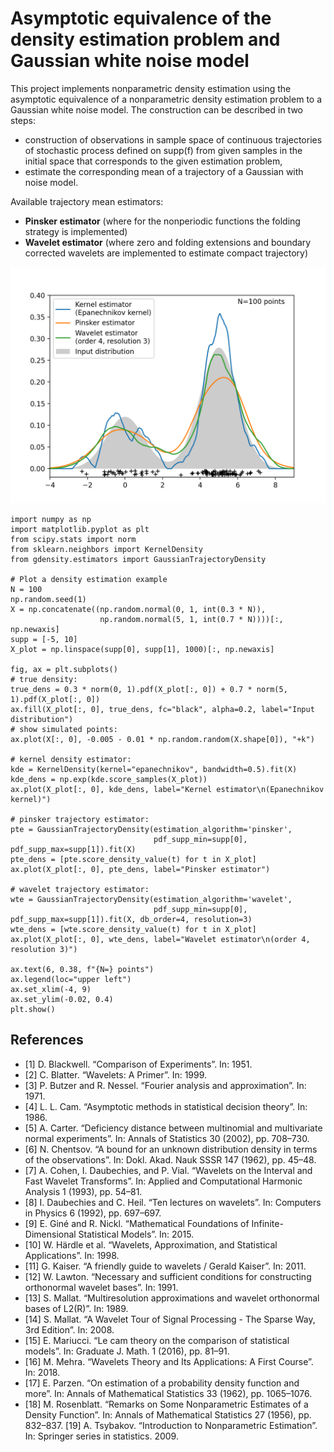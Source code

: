 # Asymptotic equivalence of the density estimation problem and Gaussian white noise model

This project implements nonparametric density estimation using the asymptotic equivalence of a nonparametric density estimation problem to a Gaussian white noise model. The construction can be described in two steps:
- construction of observations in sample space of continuous trajectories of stochastic process defined on supp(f) from given samples in the initial space that corresponds to the given estimation problem,
- estimate the corresponding mean of a trajectory of a Gaussian with noise model.

Available trajectory mean estimators:
- **Pinsker estimator** (where for the nonperiodic functions the folding strategy is implemented)
- **Wavelet estimator** (where zero and folding extensions and boundary corrected wavelets are implemented to estimate compact trajectory)

![alt text](https://github.com/artem-istranin/gdensity/blob/master/kernel_pinsker_wavelet_example.png)

```
import numpy as np
import matplotlib.pyplot as plt
from scipy.stats import norm
from sklearn.neighbors import KernelDensity
from gdensity.estimators import GaussianTrajectoryDensity

# Plot a density estimation example
N = 100
np.random.seed(1)
X = np.concatenate((np.random.normal(0, 1, int(0.3 * N)),
                    np.random.normal(5, 1, int(0.7 * N))))[:, np.newaxis]
supp = [-5, 10]
X_plot = np.linspace(supp[0], supp[1], 1000)[:, np.newaxis]

fig, ax = plt.subplots()
# true density:
true_dens = 0.3 * norm(0, 1).pdf(X_plot[:, 0]) + 0.7 * norm(5, 1).pdf(X_plot[:, 0])
ax.fill(X_plot[:, 0], true_dens, fc="black", alpha=0.2, label="Input distribution")
# show simulated points:
ax.plot(X[:, 0], -0.005 - 0.01 * np.random.random(X.shape[0]), "+k")

# kernel density estimator:
kde = KernelDensity(kernel="epanechnikov", bandwidth=0.5).fit(X)
kde_dens = np.exp(kde.score_samples(X_plot))
ax.plot(X_plot[:, 0], kde_dens, label="Kernel estimator\n(Epanechnikov kernel)")

# pinsker trajectory estimator:
pte = GaussianTrajectoryDensity(estimation_algorithm='pinsker',
                                pdf_supp_min=supp[0], pdf_supp_max=supp[1]).fit(X)
pte_dens = [pte.score_density_value(t) for t in X_plot]
ax.plot(X_plot[:, 0], pte_dens, label="Pinsker estimator")

# wavelet trajectory estimator:
wte = GaussianTrajectoryDensity(estimation_algorithm='wavelet',
                                pdf_supp_min=supp[0], pdf_supp_max=supp[1]).fit(X, db_order=4, resolution=3)
wte_dens = [wte.score_density_value(t) for t in X_plot]
ax.plot(X_plot[:, 0], wte_dens, label="Wavelet estimator\n(order 4, resolution 3)")

ax.text(6, 0.38, f"{N=} points")
ax.legend(loc="upper left")
ax.set_xlim(-4, 9)
ax.set_ylim(-0.02, 0.4)
plt.show()
```

## References
- [1] D. Blackwell. “Comparison of Experiments”. In: 1951.
- [2] C. Blatter. “Wavelets: A Primer”. In: 1999.
- [3] P. Butzer and R. Nessel. “Fourier analysis and approximation”. In: 1971.
- [4] L. L. Cam. “Asymptotic methods in statistical decision theory”. In: 1986.
- [5] A. Carter. “Deficiency distance between multinomial and multivariate normal experiments”. In: Annals of Statistics 30 (2002), pp. 708–730.
- [6] N. Chentsov. “A bound for an unknown distribution density in terms of the observations”. In: Dokl. Akad. Nauk SSSR 147 (1962), pp. 45–48.
- [7] A. Cohen, I. Daubechies, and P. Vial. “Wavelets on the Interval and Fast Wavelet Transforms”. In: Applied and Computational Harmonic Analysis 1 (1993), pp. 54–81.
- [8] I. Daubechies and C. Heil. “Ten lectures on wavelets”. In: Computers in Physics 6 (1992), pp. 697–697.
- [9] E. Giné and R. Nickl. “Mathematical Foundations of Infinite-Dimensional Statistical Models”. In: 2015.
- [10] W. Härdle et al. “Wavelets, Approximation, and Statistical Applications”. In: 1998.
- [11] G. Kaiser. “A friendly guide to wavelets / Gerald Kaiser”. In: 2011.
- [12] W. Lawton. “Necessary and sufficient conditions for constructing orthonormal wavelet bases”. In: 1991.
- [13] S. Mallat. “Multiresolution approximations and wavelet orthonormal bases of L2(R)”. In: 1989.
- [14] S. Mallat. “A Wavelet Tour of Signal Processing - The Sparse Way, 3rd Edition”. In: 2008.
- [15] E. Mariucci. “Le cam theory on the comparison of statistical models”. In: Graduate J. Math. 1 (2016), pp. 81–91.
- [16] M. Mehra. “Wavelets Theory and Its Applications: A First Course”. In: 2018.
- [17] E. Parzen. “On estimation of a probability density function and more”. In: Annals of Mathematical Statistics 33 (1962), pp. 1065–1076.
- [18] M. Rosenblatt. “Remarks on Some Nonparametric Estimates of a Density Function”. In: Annals of Mathematical Statistics 27 (1956), pp. 832–837.
[19] A. Tsybakov. “Introduction to Nonparametric Estimation”. In: Springer series in statistics. 2009.
